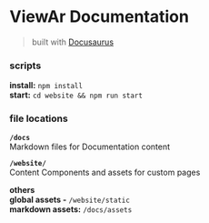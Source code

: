 # ViewAr Documentation

> built with [Docusaurus](https://v2.docusaurus.io)

### scripts

**install:** `npm install`  
**start:** `cd website && npm run start`

### file locations

**`/docs`**  
Markdown files for Documentation content

**`/website/`**  
Content Components and assets for custom pages

**others**  
**global assets -** `/website/static`  
**markdown assets:** `/docs/assets`
